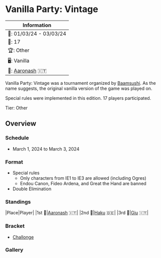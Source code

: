 # Vanilla Party: Vintage

|Information|
|-|
|:calendar:: 01/03/24 - 03/03/24|
|:busts_in_silhouette:: 17|
|:trophy:: Other|
|:desktop_computer:: Vanilla|
|:1st_place_medal:: [Aaronash](../../players/italian/aaronash.md) :it:|

Vanilla Party: Vintage was a tournament organized by [Baamsushi](../../players/indonesian/baamsushi.md). As the name suggests, the original vanilla version of the game was played on. 

Special rules were implemented in this edition. 17 players participated.

Tier: Other

## Overview

### Schedule
- March 1, 2024 to March 3, 2024

### Format
- Special rules
    - Only characters from IE1 to IE3 are allowed (including Ogres)
    - Endou Canon, Fideo Ardena, and Great the Hand are banned
- Double Elimination

### Standings

|Place|Player|
|1st :1st_place_medal:|[Aaronash](../../players/italian/aaronash.md) :it:|
|2nd :2nd_place_medal:|[Haku](../../players/german/haku.md) :de:|
|3rd :3rd_place_medal:|[Giu](../../players/italian/giu.md) :it:|

### Bracket
- [Challonge](https://challonge.com/vanillapartyvintage)

### Gallery


